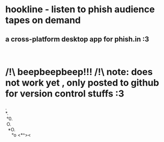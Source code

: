# hookline - listen to phish audience tapes on demand <br>
## a cross-platform desktop app for phish.in :3 <br>
 <br>

# /!\\ beepbeepbeep!!! /!\\ note: does not work yet , only posted to github for version control stuffs :3

. <br>
\*. <br>
&nbsp;°0. <br>
&nbsp;O. <br>
&nbsp;&nbsp;\*O. <br>
&nbsp;&nbsp;&nbsp;&nbsp;&nbsp;°o \<\*^\>\<